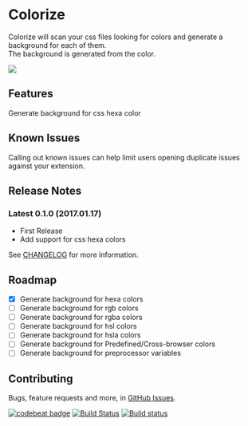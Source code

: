 # Colorize

Colorize will scan your css files looking for colors and generate a background for each of them.  
The background is generated from the color.

![](https://raw.githubusercontent.com/KamiKillertO/vscode_colorize/master/assets/demo.gif)

## Features

Generate background for css hexa color  

<!--Describe specific features of your extension including screenshots of your extension in action. Image paths are relative to this README file.

For example if there is an image subfolder under your extension project workspace:

> Tip: Many popular extensions utilize animations. This is an excellent way to show off your extension! We recommend short, focused animations that are easy to follow.-->

## Known Issues

Calling out known issues can help limit users opening duplicate issues against your extension.

## Release Notes

### Latest 0.1.0 (2017.01.17)

- First Release
- Add support for css hexa colors

See [CHANGELOG](CHANGELOG.md) for more information.

## Roadmap

- [x] Generate background for hexa colors
- [ ] Generate background for rgb colors
- [ ] Generate background for rgba colors
- [ ] Generate background for hsl colors
- [ ] Generate background for hsla colors
- [ ] Generate background for Predefined/Cross-browser colors
- [ ] Generate background for preprocessor variables

## Contributing

Bugs, feature requests and more, in [GitHub Issues](https://github.com/KamiKillertO/vscode_colorize/issues).

[![codebeat badge](https://codebeat.co/badges/71c89f96-3953-49b5-a5ae-8f40ad1359fd)](https://codebeat.co/projects/github-com-kamikillerto-vscode_colorize)
[![Build Status](https://travis-ci.org/KamiKillertO/vscode_colorize.svg?branch=master)](https://travis-ci.org/KamiKillertO/vscode_colorize)
[![Build status](https://ci.appveyor.com/api/projects/status/errygb6n97kiq75a?svg=true)](https://ci.appveyor.com/project/KamiKillertO/vscode-colorize)

